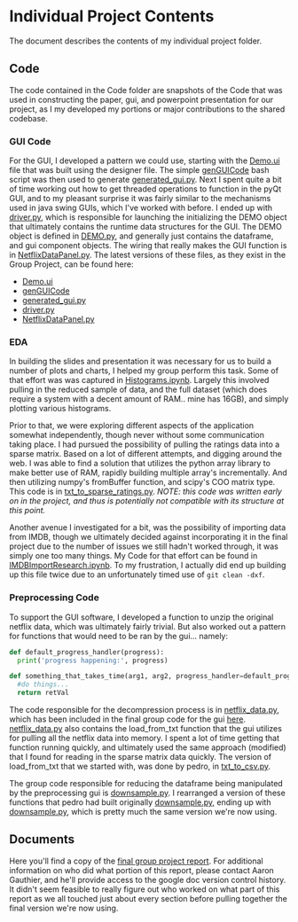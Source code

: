 # Individual Project Contents

The document describes the contents of my individual project folder.

## Code

The code contained in the Code folder are snapshots of the Code that was used in
constructing the paper, gui, and powerpoint presentation for our project, as I my
developed my portions or major contributions to the shared codebase.

### GUI Code

For the GUI, I developed a pattern we could use, starting with the [Demo.ui](Code/Demo.ui) file that was built using the designer file. The simple [genGUICode](Code/genGUICode) bash script was then used to generate [generated_gui.py](Code/generated_gui.py). Next I spent quite a bit of time working out how to get threaded operations to function in the pyQt GUI, and to my pleasant surprise it was fairly similar to the mechanisms used in java swing GUIs, which I've worked with before.
I ended up with [driver.py](Code/driver.py), which is responsible for launching the initializing the DEMO object that ultimately contains the runtime data structures for the GUI. The DEMO object is defined in [DEMO.py](Code/DEMO.py), and generally just contains the dataframe, and gui component objects. The wiring that really makes the GUI function is in [NetflixDataPanel.py](Code/NetflixDataPanel.py). The latest versions of these files, as they exist in the Group Project, can be found here:

* [Demo.ui](../Code/gui/Demo.ui)
* [genGUICode](../Code/gui/genGUICode)
* [generated_gui.py](../Code/gui/generated_gui.py)
* [driver.py](../driver.py)
* [NetflixDataPanel.py](../Code/gui/NetflixDataPanel.py)

### EDA

In building the slides and presentation it was necessary for us to build a number of plots and charts, I helped my group perform this task. Some of that effort was was captured in [Histograms.ipynb](Code/Histograms.ipynb). Largely this involved pulling in the reduced sample of data, and the full dataset (which does require a system with a decent amount of RAM.. mine has 16GB), and simply plotting various histograms.

Prior to that, we were exploring different aspects of the application somewhat independently, though never without some communication taking place. I had pursued the possibility of pulling the ratings data into a sparse matrix. Based on a lot of different attempts, and digging around the web. I was able to find a solution that utilizes the python array library to make better use of RAM, rapidly building multiple array's incrementally. And then utilizing numpy's fromBuffer function, and scipy's COO matrix type. This code is in [txt_to_sparse_ratings.py](Code/txt_to_sparse_ratings.py). *NOTE: this code was written early on in the project, and thus is potentially not compatible with its structure at this point.*

Another avenue I investigated for a bit, was the possibility of importing data from IMDB, though we ultimately decided against incorporating it in the final project due to the number of issues we still hadn't worked through, it was simply one too many things. My Code for that effort can be found in [IMDBImportResearch.ipynb](Code/IMDBImportResearch.ipynb). To my frustration, I actually did end up building up this file twice due to an unfortunately timed use of `git clean -dxf`.

### Preprocessing Code

To support the GUI software, I developed a function to unzip the original netflix data, which was ultimately fairly trivial. But also worked out a pattern for functions that would need to be ran by the gui... namely:

```python
def default_progress_handler(progress):
  print('progress happening:', progress)

def something_that_takes_time(arg1, arg2, progress_handler=default_progress_handler):
  #do things...
  return retVal
```

The code responsible for the decompression process is in [netflix_data.py](Code/netflix_data.py), which has been included in the final group code for the gui [here](../Code/processing/netflix_data.py). [netflix_data.py](Code/netflix_data.py) also contains the load_from_txt function that the gui utilizes for pulling all the netflix data into memory. I spent a lot of time getting that function running quickly, and ultimately used the same approach (modified) that I found for reading in the sparse matrix data quickly. The version of load_from_txt that we started with, was done by pedro, in [txt_to_csv.py](../pedro-uria-individual-project/Code/txt_to_csv.py).  

The group code responsible for reducing the dataframe being manipulated by the preprocessing gui is [downsample.py](../Code/preprocessing/downsample.py). I rearranged a version of these functions that pedro had built originally [downsample.py](../pedro-uria-individual-project/Code/downsample.py), ending up with [downsample.py](Code/downsample.py), which is pretty much the same version we're now using.

## Documents

Here you'll find a copy of the [final group project report](Individual-Final-Project-Report/Final-Group-Project-Report). For additional information on who did what portion of this report, please contact Aaron Gauthier, and he'll provide access to the google doc version control history. It didn't seem feasible to really figure out who worked on what part of this report as we all touched just about every section before pulling together the final version we're now using.
